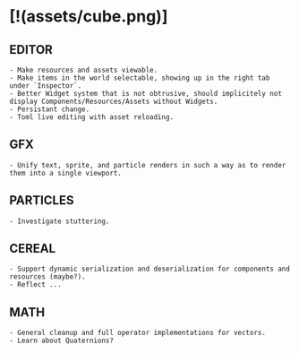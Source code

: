 # [!(assets/cube.png)]

## EDITOR
    - Make resources and assets viewable.
    - Make items in the world selectable, showing up in the right tab under `Inspector`.
    - Better Widget system that is not obtrusive, should implicitely not display Components/Resources/Assets without Widgets.
    - Persistant change.
    - Toml live editing with asset reloading.

## GFX
    - Unify text, sprite, and particle renders in such a way as to render them into a single viewport.

## PARTICLES
    - Investigate stuttering.

## CEREAL
    - Support dynamic serialization and deserialization for components and resources (maybe?).
    - Reflect ...

## MATH
    - General cleanup and full operator implementations for vectors.
    - Learn about Quaternions?

